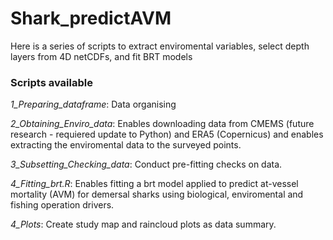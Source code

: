 # Shark_predictAVM
Here is a series of scripts to extract enviromental variables, select depth layers from 4D netCDFs, and fit BRT models

### Scripts available
*1_Preparing_dataframe*: Data organising

*2_Obtaining_Enviro_data*: Enables downloading data from CMEMS (future research - requiered update to Python) and ERA5 (Copernicus) and enables extracting the enviromental data to the surveyed points.

*3_Subsetting_Checking_data*: Conduct pre-fitting checks on data.

*4_Fitting_brt.R*: Enables fitting a brt model applied to predict at-vessel mortality (AVM) for demersal sharks using biological, enviromental and fishing operation drivers.

*4_Plots*: Create study map and raincloud plots as data summary. 
